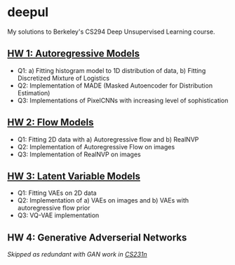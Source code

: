 # deepul
My solutions to Berkeley's CS294 Deep Unsupervised Learning course.

## [HW 1: Autoregressive Models](https://github.com/parmarkrish/deepul/blob/main/hw1_autoregressive_models.ipynb)
- Q1: a) Fitting histogram model to 1D distribution of data, b) Fitting Discretized Mixture of Logistics
- Q2: Implementation of MADE (Masked Autoencoder for Distribution Estimation)
- Q3: Implementations of PixelCNNs with increasing level of sophistication

## [HW 2: Flow Models](https://github.com/parmarkrish/deepul/blob/main/hw2_flow_models.ipynb)
- Q1: Fitting 2D data with a) Autoregressive flow and b) RealNVP
- Q2: Implementation of Autoregressive Flow on images
- Q3: Implementation of RealNVP on images

## [HW 3: Latent Variable Models](https://github.com/parmarkrish/deepul/blob/main/hw3_latent_variable_models.ipynb)
- Q1: Fitting VAEs on 2D data
- Q2: Implementation of a) VAEs on images and b) VAEs with autoregressive flow prior
- Q3: VQ-VAE implementation

## HW 4: Generative Adverserial Networks
*Skipped as redundant with GAN work in [CS231n](https://github.com/parmarkrish/cs231n)*